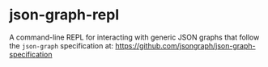 # json-graph-repl
A command-line REPL for interacting with generic JSON graphs that follow 
the `json-graph` specification at: 
  https://github.com/jsongraph/json-graph-specification 


